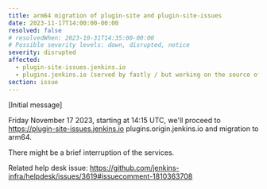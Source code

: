 ```yaml
---
title: arm64 migration of plugin-site and plugin-site-issues
date: 2023-11-17T14:00:00-00:00
resolved: false
# resolvedWhen: 2023-10-31T14:35:00-00:00
# Possible severity levels: down, disrupted, notice
severity: disrupted
affected:
  - plugin-site-issues.jenkins.io
  - plugins.jenkins.io (served by fastly / but working on the source of truth)
section: issue
---
```


[Initial message]

Friday November 17 2023, starting at 14:15 UTC, we'll proceed to https://plugin-site-issues.jenkins.io plugins.origin.jenkins.io and migration to arm64.

There might be a brief interruption of the services.

Related help desk issue: https://github.com/jenkins-infra/helpdesk/issues/3619#issuecomment-1810363708
